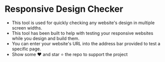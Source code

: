 # Responsive Design Checker
- This tool is used for quickly checking any website's design in multiple screen widths.
- This tool has been built to help with testing your responsive websites while you design and build them.
- You can enter your website's URL into the address bar provided to test a specific page.
- Show some :heart: and star :star: the repo to support the project
